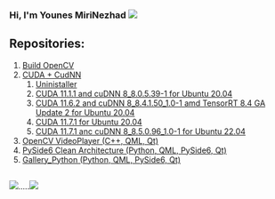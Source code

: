 ### Hi, I'm Younes MiriNezhad <a href="https://www.linkedin.com/in/s-younes-mirinezhad/"><img src="https://img.shields.io/badge/LinkedIn-0077B5?style=for-the-badge&logo=linkedin&logoColor=white"></a>

## Repositories: 
1. <a href="https://github.com/younes-mirinezhad/Scrips/tree/main/OpenCV">Build OpenCV</a>
2. <a href="https://github.com/younes-mirinezhad/Scrips/tree/main/Cuda_CudNN">CUDA + CudNN</a>
    1. <a href="https://github.com/younes-mirinezhad/Scrips/tree/main/Cuda_CudNN/Uninstaller">Uninistaller</a>
    2. <a href="https://github.com/younes-mirinezhad/Scrips/tree/main/Cuda_CudNN/11.1.1_Ubuntu-20.04">CUDA 11.1.1 and cuDNN 8_8.0.5.39-1 for Ubuntu 20.04</a>
    3. <a href="https://github.com/younes-mirinezhad/Scrips/tree/main/Cuda_CudNN/11.6.2_Ubuntu-20.04">CUDA 11.6.2 and cuDNN 8_8.4.1.50_1.0-1 amd TensorRT 8.4 GA Update 2 for Ubuntu 20.04</a>
    4. <a href="https://github.com/younes-mirinezhad/Scrips/tree/main/Cuda_CudNN/11.7.1_Ubuntu-20.04">CUDA 11.7.1 for Ubuntu 20.04</a>
    5. <a href="https://github.com/younes-mirinezhad/Scrips/tree/main/Cuda_CudNN/11.7.1_Ubuntu-22.04">CUDA 11.7.1 anc cuDNN 8_8.5.0.96_1.0-1 for Ubuntu 22.04</a>
3. <a href="https://github.com/younes-mirinezhad/OpenCV_VideoPlayer">OpenCV VideoPlayer (C++, QML, Qt)</a>
4. <a href="https://github.com/younes-mirinezhad/PySide6_CleanArchitecture">PySide6 Clean Architecture (Python, QML, PySide6, Qt)</a>
5. <a href="https://github.com/younes-mirinezhad/Gallery_Python">Gallery_Python (Python, QML, PySide6, Qt)</a>

##  
<img src="https://github-readme-stats.vercel.app/api?username=younes-mirinezhad&show_icons=true&theme=radical" />.....<img src="https://github-readme-stats.vercel.app/api/top-langs/?username=younes-mirinezhad" />



[//]: # (<img src="https://github-profile-summary-cards.vercel.app/api/cards/profile-details?username=younes-mirinezhad&theme=vue" />)
[//]: # (<img src="https://github-readme-stats.vercel.app/api?username=younes-mirinezhad" />)
